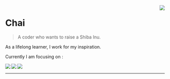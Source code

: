 <a href="#">
<img align="right" src="https://github-readme-stats.vercel.app/api?username=CHAIMIND&show_icons=true&hide_border=true&icon_color=586069&title_color=a0a9af">
</a>

# Chai

> A coder who wants to raise a Shiba Inu.

As a lifelong learner, I work for my inspiration.

Currently I am focusing on :

<a href="https://github.com/hexojs/hexo">
  <img align="left" src="https://github-readme-stats.vercel.app/api/pin/?username=MegEngine&repo=MegEngine&show_owner=true" />
</a>

<a href="https://github.com/hexojs/hexo">
  <img align="left" src="https://github-readme-stats.vercel.app/api/pin/?username=MegEngine&repo=Docs&show_owner=true" />
</a>

<a href="#"><img align="center" src="https://via.placeholder.com/600x1.png/fff/fff"></a>

----

